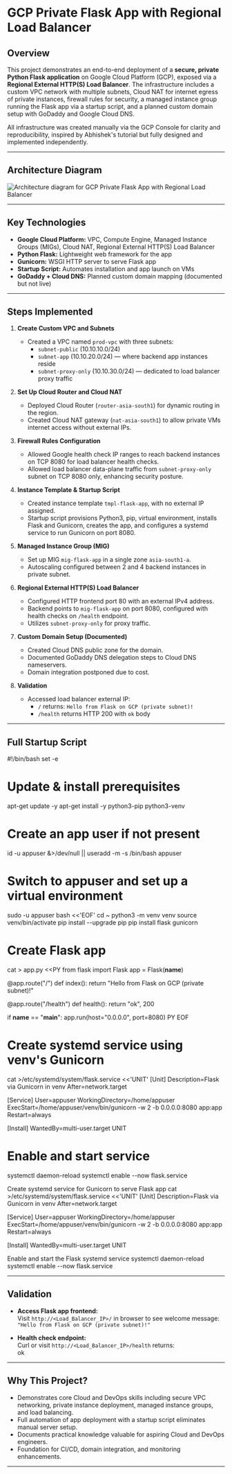 # GCP Private Flask App with Regional Load Balancer

## Overview
This project demonstrates an end-to-end deployment of a **secure, private Python Flask application** on Google Cloud Platform (GCP), exposed via a **Regional External HTTP(S) Load Balancer**. The infrastructure includes a custom VPC network with multiple subnets, Cloud NAT for internet egress of private instances, firewall rules for security, a managed instance group running the Flask app via a startup script, and a planned custom domain setup with GoDaddy and Google Cloud DNS.

All infrastructure was created manually via the GCP Console for clarity and reproducibility, inspired by Abhishek's tutorial but fully designed and implemented independently.

---

## Architecture Diagram

![Architecture diagram for GCP Private Flask App with Regional Load Balancer](https://user-gen-media-assets.s3.amazonaws.com/gemini_images/eb8f2a04-17cb-4ae7-a7da-6feaf5cec447.png)

---

## Key Technologies

- **Google Cloud Platform:** VPC, Compute Engine, Managed Instance Groups (MIGs), Cloud NAT, Regional External HTTP(S) Load Balancer  
- **Python Flask:** Lightweight web framework for the app  
- **Gunicorn:** WSGI HTTP server to serve Flask app  
- **Startup Script:** Automates installation and app launch on VMs  
- **GoDaddy + Cloud DNS:** Planned custom domain mapping (documented but not live)  

---

## Steps Implemented

1. **Create Custom VPC and Subnets**  
   - Created a VPC named `prod-vpc` with three subnets:  
     - `subnet-public` (10.10.10.0/24)  
     - `subnet-app` (10.10.20.0/24) — where backend app instances reside  
     - `subnet-proxy-only` (10.10.30.0/24) — dedicated to load balancer proxy traffic  

2. **Set Up Cloud Router and Cloud NAT**  
   - Deployed Cloud Router (`router-asia-south1`) for dynamic routing in the region.  
   - Created Cloud NAT gateway (`nat-asia-south1`) to allow private VMs internet access without external IPs.  

3. **Firewall Rules Configuration**  
   - Allowed Google health check IP ranges to reach backend instances on TCP 8080 for load balancer health checks.  
   - Allowed load balancer data-plane traffic from `subnet-proxy-only` subnet on TCP 8080 only, enhancing security posture.  

4. **Instance Template & Startup Script**  
   - Created instance template `tmpl-flask-app`, with no external IP assigned.  
   - Startup script provisions Python3, pip, virtual environment, installs Flask and Gunicorn, creates the app, and configures a systemd service to run Gunicorn on port 8080.  

5. **Managed Instance Group (MIG)**  
   - Set up MIG `mig-flask-app` in a single zone `asia-south1-a`.  
   - Autoscaling configured between 2 and 4 backend instances in private subnet.  

6. **Regional External HTTP(S) Load Balancer**  
   - Configured HTTP frontend port 80 with an external IPv4 address.  
   - Backend points to `mig-flask-app` on port 8080, configured with health checks on `/health` endpoint.  
   - Utilizes `subnet-proxy-only` for proxy traffic.  

7. **Custom Domain Setup (Documented)**  
   - Created Cloud DNS public zone for the domain.  
   - Documented GoDaddy DNS delegation steps to Cloud DNS nameservers.  
   - Domain integration postponed due to cost.  

8. **Validation**  
   - Accessed load balancer external IP:  
     - `/` returns: `Hello from Flask on GCP (private subnet)!`  
     - `/health` returns HTTP 200 with `ok` body  

---

## Full Startup Script

#!/bin/bash
set -e

# Update & install prerequisites
apt-get update -y
apt-get install -y python3-pip python3-venv

# Create an app user if not present
id -u appuser &>/dev/null || useradd -m -s /bin/bash appuser

# Switch to appuser and set up a virtual environment
sudo -u appuser bash <<'EOF'
cd ~
python3 -m venv venv
source venv/bin/activate
pip install --upgrade pip
pip install flask gunicorn

# Create Flask app
cat > app.py <<PY
from flask import Flask
app = Flask(__name__)

@app.route("/")
def index():
    return "Hello from Flask on GCP (private subnet)!"

@app.route("/health")
def health():
    return "ok", 200

if __name__ == "__main__":
    app.run(host="0.0.0.0", port=8080)
PY
EOF

# Create systemd service using venv's Gunicorn
cat >/etc/systemd/system/flask.service <<'UNIT'
[Unit]
Description=Flask via Gunicorn in venv
After=network.target

[Service]
User=appuser
WorkingDirectory=/home/appuser
ExecStart=/home/appuser/venv/bin/gunicorn -w 2 -b 0.0.0.0:8080 app:app
Restart=always

[Install]
WantedBy=multi-user.target
UNIT

# Enable and start service
systemctl daemon-reload
systemctl enable --now flask.service

Create systemd service for Gunicorn to serve Flask app
cat >/etc/systemd/system/flask.service <<'UNIT'
[Unit]
Description=Flask via Gunicorn in venv
After=network.target

[Service]
User=appuser
WorkingDirectory=/home/appuser
ExecStart=/home/appuser/venv/bin/gunicorn -w 2 -b 0.0.0.0:8080 app:app
Restart=always

[Install]
WantedBy=multi-user.target
UNIT

Enable and start the Flask systemd service
systemctl daemon-reload
systemctl enable --now flask.service


---

## Validation

- **Access Flask app frontend:**  
  Visit `http://<Load_Balancer_IP>/` in browser to see welcome message:  
  `"Hello from Flask on GCP (private subnet)!"`

- **Health check endpoint:**  
  Curl or visit `http://<Load_Balancer_IP>/health` returns:  
ok


---

## Why This Project?

- Demonstrates core Cloud and DevOps skills including secure VPC networking, private instance deployment, managed instance groups, and load balancing.
- Full automation of app deployment with a startup script eliminates manual server setup.
- Documents practical knowledge valuable for aspiring Cloud and DevOps engineers.
- Foundation for CI/CD, domain integration, and monitoring enhancements.

---

